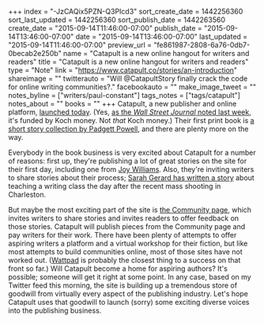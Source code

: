 +++
index = "-JzCAQix5PZN-Q3PIcd3"
sort_create_date = 1442256360
sort_last_updated = 1442256360
sort_publish_date = 1442263560
create_date = "2015-09-14T11:46:00-07:00"
publish_date = "2015-09-14T13:46:00-07:00"
date = "2015-09-14T13:46:00-07:00"
last_updated = "2015-09-14T11:46:00-07:00"
preview_url = "fe861987-2808-6a76-0db7-0becab2e250b"
name = "Catapult is a new online hangout for writers and readers"
title = "Catapult is a new online hangout for writers and readers"
type = "Note"
link = "https://www.catapult.co/stories/an-introduction"
shareimage = ""
twitterauto = "Will @CatapultStory finally crack the code for online writing communities?."
facebookauto = ""
make_image_tweet = ""
notes_byline = ["writers/paul-constant"]
tags_notes = ["tags/catapult"]
notes_about = ""
books = ""
+++
Catapult, a new publisher and online platform, [launched today](https://www.catapult.co/stories/an-introduction). (Yes, [as the *Wall Street Journal* noted last week](http://www.wsj.com/articles/a-literary-koch-launches-new-publishing-house-1441911101), it's funded by Koch money. Not *that* Koch money.) Their first print book is [a short story collection by Padgett Powell](http://shop.catapult.co/products/cries-for-help-padgett-powell), and there are plenty more on the way. 

Everybody in the book business is very excited about Catapult for a number of reasons: first up, they're publishing a lot of great stories on the site for their first day, including one from [Joy Williams](https://www.catapult.co/stories/cats-and-dogs). Also, they're inviting writers to share stories about their process; [Sarah Gerard has written a story](https://www.catapult.co/stories/this-far) about teaching a writing class the day after the recent mass shooting in Charleston.

But maybe the most exciting part of the site is [the Community page](https://www.catapult.co/stories/join-our-community), which invites writers to share stories and invites readers to offer feedback on those stories. Catapult will publish pieces from the Community page and pay writers for their work. There have been plenty of attempts to offer aspiring writers a platform and a virtual workshop for their fiction, but like most attempts to build communities online, most of those sites have not worked out. ([Wattpad](https://www.wattpad.com/signup) is probably the closest thing to a success on that front so far.) Will Catapult become a home for aspiring authors? It's possible; someone will get it right at some point. In any case, based on my Twitter feed this morning, the site is building up a tremendous store of goodwill from virtually every aspect of the publishing industry. Let's hope Catapult uses that goodwill to launch (sorry) some exciting diverse voices into the publishing business.